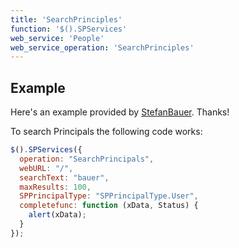 ```yaml
---
title: 'SearchPrinciples'
function: '$().SPServices'
web_service: 'People'
web_service_operation: 'SearchPrinciples'
---
```


## Example

Here's an example provided by [StefanBauer](http://www.codeplex.com/site/users/view/StefanBauer). Thanks!

To search Principals the following code works:

```javascript
$().SPServices({
  operation: "SearchPrincipals",
  webURL: "/",
  searchText: "bauer",
  maxResults: 100,
  SPPrincipalType: "SPPrincipalType.User",
  completefunc: function (xData, Status) {
    alert(xData);
  }
});
```
